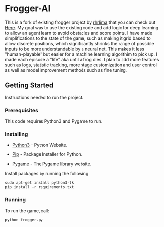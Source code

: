 # Frogger-AI

This is a fork of existing frogger project by [rhrlima](https://github.com/rhrlima) that you can check out [Here](https://github.com/rhrlima/frogger). My goal was to use the existing code and add logic for deep learning to allow an agent learn to avoid obstacles and score points. I have made simplifications to the state of the game, such as making it grid based to allow discrete positions, which significantly shrinks the range of possible inputs to be more understandable by a neural net. This makes it less "human-playable" but easier for a machine learning algorithim to pick up. I made each episode a "life" aka until a frog dies. I plan to add more features such as logs, statistic tracking, more stage customization and user control as well as model improvement methods such as fine tuning.

## Getting Started

Instructions needed to run the project.

### Prerequisites

This code requires Python3 and Pygame to run.

### Installing

* [Python3](https://www.python.org/download/releases/3.0/) - Python Website.

* [Pip](https://pip.pypa.io/en/stable/installing/) - Package Installer for Python.

* [Pygame](https://www.pygame.org/news) - The Pygame library website.

Install packages by running the following
```
sudo apt-get install python3-tk
pip install -r requirements.txt

```

### Running

To run the game, call:

```
python frogger.py
```
